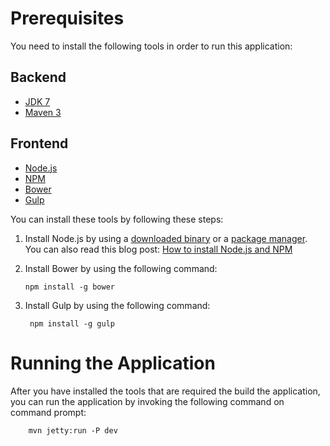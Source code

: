 Prerequisites
===============

You need to install the following tools in order to run this application:

Backend
---------

* [JDK 7](http://www.oracle.com/technetwork/java/javase/downloads/jdk7-downloads-1880260.html)
* [Maven 3](http://maven.apache.org/)

Frontend
----------

* [Node.js](http://nodejs.org/)
* [NPM](https://www.npmjs.org/)
* [Bower](http://bower.io/)
* [Gulp](http://gulpjs.com/)

You can install these tools by following these steps:

1.  Install Node.js by using a [downloaded binary](http://nodejs.org/download/) or a [package manager](https://github.com/joyent/node/wiki/Installing-Node.js-via-package-manager).
    You can also read this blog post: [How to install Node.js and NPM](http://blog.nodeknockout.com/post/65463770933/how-to-install-node-js-and-npm)

2.  Install Bower by using the following command:

        npm install -g bower

3. Install Gulp by using the following command:

        npm install -g gulp

Running the Application
=========================

After you have installed the tools that are required the build the application, you can run the application by invoking
the following command on command prompt:

        mvn jetty:run -P dev
